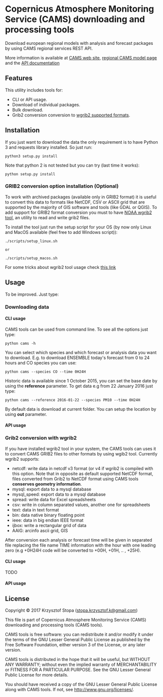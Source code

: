 # Copernicus Atmosphere Monitoring Service (CAMS) downloading and processing tools

Download european regional models with analysis and forecast packages by
using CAMS regional services REST API.

More information is available at [CAMS web site](https://atmosphere.copernicus.eu),
[regional CAMS model page](http://www.regional.atmosphere.copernicus.eu) and the
[API documentation](http://www.regional.atmosphere.copernicus.eu/doc/Guide_Numerical_Data_CAMS_new.pdf)


## Features

This utility includes tools for:

 - CLI or API usage.
 - Download of individual packages.
 - Bulk download.
 - Grib2 conversion conversion to [wgrib2 supported formats](#grib2-conversion-with-wgrib2).

## Installation

If you just want to download the data the only requirement is to have Python 3 and
requests library installed. So just run:

    python3 setup.py install

Note that python 2 is not tested but you can try (last time it works):

    python setup.py install

### GRIB2 conversion option installation (Optional)

To work with archived packages (available only in GRIB2 format) it is
useful to convert this data to formats like NetCDF, CSV or ASCII grid
that are supported by the majority of GIS software and tools (like GDAL
or QGIS). To add support for GRIB2 format conversion you must to have
[NOAA wgrib2 tool](http://www.cpc.ncep.noaa.gov/products/wesley/wgrib2/),
an utility to read and write grib2 files.

To install the tool just run the setup script for your OS (by now only
Linux and MacOS available (feel free to add Windows script)):

    ./scripts/setup_linux.sh

    or

    ./scripts/setup_macos.sh

For some tricks about wgrib2 tool usage check
[this link](http://www.ftp.cpc.ncep.noaa.gov/wd51we/wgrib2/tricks.wgrib2)

## Usage

To be improved. Just type:

### Downloading data

#### CLI usage

CAMS tools can be used from command line. To see all the options just type:

    python cams -h

You can select which species and which forecast or analysis data you want to download. E.g. to download ENSEMBLE today's
forecast from 0 to 24 hours and CO species you can use:

    python cams --species CO --time 0H24H

Historic data is available since 1 October 2015, you can set the base date by using the __reference__ parameter. To get data e.g from
22 January 2016 just type:

    python cams --reference 2016-01-22 --species PM10 --time 0H24H

By default data is download at current folder. You can setup the location by using __out__ parameter.

#### API usage

### Grib2 conversion with wgrib2

If you have installed wgrib2 tool in your system, the CAMS tools can
uses it to convert CAMS GRIB2 files to other formats by using wgib2 tool.
Currently wgrib2 supports:

- netcdf: write data in netcdf v3 format (or v4 if wgrib2 is compiled
with this option. Note that in opposite as default supported NetCDF
format, files converted from Grib2 to NetCDF format using CAMS tools
**conserves geometry information**.
- mysql: export data to a mysql database
- mysql_speed: export data to a mysql database
- spread: write data for Excel spreadsheets
- csv: write in column separated values, another one for spreadsheets
- text: data in text format
- bin: data native binary floating point
- ieee: data in big endian IEEE format
- ijbox: write a rectangular grid of data
- AAIG: arcinfo ascii grid, GIS

After conversion each analysis or forecast time will be given in
separated file replacing the file name TIME information with the hour
with one leading zero (e.g +0H24H code will be converted to +00H, +01H,
.. , +25H).

#### CLI usage

TODO

#### API usage


## License

Copyright &copy; 2017 Krzysztof Stopa (stopa.krzysztof.k@gmail.com)

This file is part of Copernicus Atmosphere Monitoring Service (CAMS)
downloading and processing tools (CAMS tools).

CAMS tools is free software: you can redistribute it and/or modify
it under the terms of the GNU Lesser General Public License as published
by the Free Software Foundation, either version 3 of the License, or any
later version.

CAMS tools is distributed in the hope that it will be useful,
but WITHOUT ANY WARRANTY; without even the implied warranty of
MERCHANTABILITY or FITNESS FOR A PARTICULAR PURPOSE.  See the
GNU Lesser General Public License for more details.

You should have received a copy of the GNU Lesser General Public License
along with CAMS tools. If not, see <http://www.gnu.org/licenses/>.